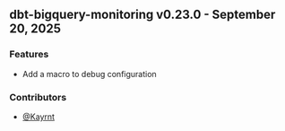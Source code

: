 ## dbt-bigquery-monitoring v0.23.0 - September 20, 2025

### Features


  - Add a macro to debug configuration

### Contributors
- [@Kayrnt](https://github.com/Kayrnt)

